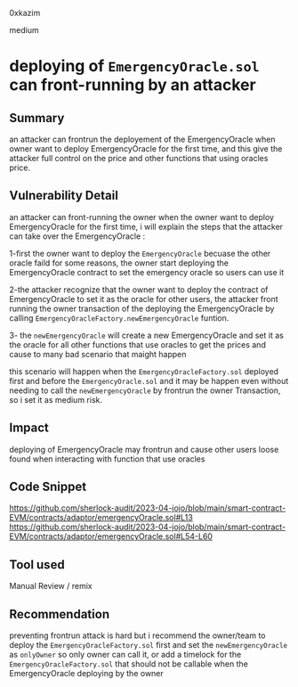 0xkazim

medium

# deploying of `EmergencyOracle.sol` can front-running by an attacker

## Summary

an attacker can frontrun the deployement of the EmergencyOracle when owner want to deploy EmergencyOracle for the first time, and this give the attacker full control on the price and other functions that using oracles price.

## Vulnerability Detail

an attacker can front-running the owner when the owner want to deploy EmergencyOracle for the first time, i will explain the steps that the attacker can take over the EmergencyOracle :

1-first the owner want to deploy the `EmergencyOracle` becuase the other oracle faild for some reasons, the owner start deploying the EmergencyOracle contract to set the emergency oracle so users can use it

2-the attacker recognize that the owner want to deploy the contract of EmergencyOracle to set it as the oracle for other users, the attacker front running the owner transaction of the deploying the EmergencyOracle by calling `EmergencyOracleFactory.newEmergencyOracle` funtion.

3- the `newEmergencyOracle` will create a new EmergencyOracle and set it as the oracle for all other functions that use oracles to get the prices and cause to many bad scenario that maight happen

this scenario will happen when the `EmergencyOracleFactory.sol` deployed first and before the `EmergencyOracle.sol` and it may be happen even without needing to call the `newEmergencyOracle` by frontrun the owner Transaction, so i set it as medium risk.

## Impact

deploying of EmergencyOracle may frontrun and cause other users loose found when interacting with function that use oracles

## Code Snippet

https://github.com/sherlock-audit/2023-04-jojo/blob/main/smart-contract-EVM/contracts/adaptor/emergencyOracle.sol#L13
https://github.com/sherlock-audit/2023-04-jojo/blob/main/smart-contract-EVM/contracts/adaptor/emergencyOracle.sol#L54-L60

## Tool used

Manual Review / remix

## Recommendation

preventing frontrun attack is hard but i recommend the owner/team to deploy the `EmergencyOracleFactory.sol` first and set the `newEmergencyOracle` as `onlyOwner` so only owner can call it, or add a timelock for the `EmergencyOracleFactory.sol` that should not be callable when the EmergencyOracle deploying by the owner
